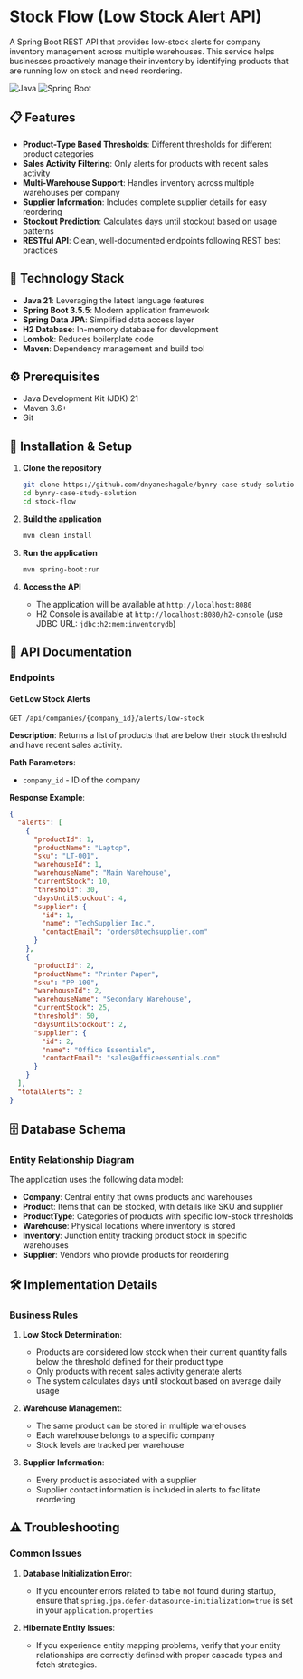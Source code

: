 # Stock Flow (Low Stock Alert API)

A Spring Boot REST API that provides low-stock alerts for company inventory management across multiple warehouses. This service helps businesses proactively manage their inventory by identifying products that are running low on stock and need reordering.

![Java](https://img.shields.io/badge/Java-21-orange)
![Spring Boot](https://img.shields.io/badge/Spring%20Boot-3.5.5-green)

## 📋 Features

- **Product-Type Based Thresholds**: Different thresholds for different product categories
- **Sales Activity Filtering**: Only alerts for products with recent sales activity
- **Multi-Warehouse Support**: Handles inventory across multiple warehouses per company
- **Supplier Information**: Includes complete supplier details for easy reordering
- **Stockout Prediction**: Calculates days until stockout based on usage patterns
- **RESTful API**: Clean, well-documented endpoints following REST best practices

## 🔧 Technology Stack

- **Java 21**: Leveraging the latest language features
- **Spring Boot 3.5.5**: Modern application framework
- **Spring Data JPA**: Simplified data access layer
- **H2 Database**: In-memory database for development
- **Lombok**: Reduces boilerplate code
- **Maven**: Dependency management and build tool

## ⚙️ Prerequisites

- Java Development Kit (JDK) 21
- Maven 3.6+
- Git

## 🚀 Installation & Setup

1. **Clone the repository**
   ```bash
   git clone https://github.com/dnyaneshagale/bynry-case-study-solution.git
   cd bynry-case-study-solution
   cd stock-flow
   
2. **Build the application**
   ```bash
   mvn clean install
   ```

3. **Run the application**
   ```bash
   mvn spring-boot:run
   ```

4. **Access the API**
    - The application will be available at `http://localhost:8080`
    - H2 Console is available at `http://localhost:8080/h2-console` (use JDBC URL: `jdbc:h2:mem:inventorydb`)

## 📝 API Documentation

### Endpoints

#### Get Low Stock Alerts

```
GET /api/companies/{company_id}/alerts/low-stock
```

**Description**: Returns a list of products that are below their stock threshold and have recent sales activity.

**Path Parameters**:
- `company_id` - ID of the company

**Response Example**:
```json
{
  "alerts": [
    {
      "productId": 1,
      "productName": "Laptop",
      "sku": "LT-001",
      "warehouseId": 1,
      "warehouseName": "Main Warehouse",
      "currentStock": 10,
      "threshold": 30,
      "daysUntilStockout": 4,
      "supplier": {
        "id": 1,
        "name": "TechSupplier Inc.",
        "contactEmail": "orders@techsupplier.com"
      }
    },
    {
      "productId": 2,
      "productName": "Printer Paper",
      "sku": "PP-100",
      "warehouseId": 2,
      "warehouseName": "Secondary Warehouse",
      "currentStock": 25,
      "threshold": 50,
      "daysUntilStockout": 2,
      "supplier": {
        "id": 2,
        "name": "Office Essentials",
        "contactEmail": "sales@officeessentials.com"
      }
    }
  ],
  "totalAlerts": 2
}
```

## 🗄️ Database Schema

### Entity Relationship Diagram

The application uses the following data model:

- **Company**: Central entity that owns products and warehouses
- **Product**: Items that can be stocked, with details like SKU and supplier
- **ProductType**: Categories of products with specific low-stock thresholds
- **Warehouse**: Physical locations where inventory is stored
- **Inventory**: Junction entity tracking product stock in specific warehouses
- **Supplier**: Vendors who provide products for reordering

## 🛠️ Implementation Details

### Business Rules

1. **Low Stock Determination**:
    - Products are considered low stock when their current quantity falls below the threshold defined for their product type
    - Only products with recent sales activity generate alerts
    - The system calculates days until stockout based on average daily usage

2. **Warehouse Management**:
    - The same product can be stored in multiple warehouses
    - Each warehouse belongs to a specific company
    - Stock levels are tracked per warehouse

3. **Supplier Information**:
    - Every product is associated with a supplier
    - Supplier contact information is included in alerts to facilitate reordering

## ⚠️ Troubleshooting

### Common Issues

1. **Database Initialization Error**:
    - If you encounter errors related to table not found during startup, ensure that `spring.jpa.defer-datasource-initialization=true` is set in your `application.properties`

2. **Hibernate Entity Issues**:
    - If you experience entity mapping problems, verify that your entity relationships are correctly defined with proper cascade types and fetch strategies.